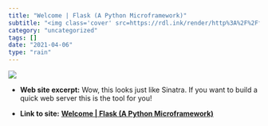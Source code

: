 ```yaml
---
title: "Welcome | Flask (A Python Microframework)"
subtitle: "<img class='cover' src=https://rdl.ink/render/http%3A%2F%2Fflask.pocoo.org>"
category: "uncategorized"
tags: []
date: "2021-04-06"
type: "rain"
---
```

<img class="cover" src=https://rdl.ink/render/http%3A%2F%2Fflask.pocoo.org>



* **Web site excerpt:** Wow, this looks just like Sinatra. If you want to build a quick web server this is the tool for you!

* **Link to site:** **[Welcome | Flask (A Python Microframework)](http://flask.pocoo.org)**